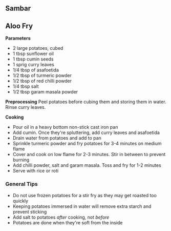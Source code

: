 ## Sambar



## Aloo Fry
__Parameters__
- 2 large potatoes, cubed
- 1 tbsp sunflower oil
- 1 tbsp cumin seeds
- 1 sprig curry leaves
- 1/4 tbsp of asafoetida
- 1/2 tbsp of turmeric powder
- 1/2 tbsp of red chilli powder
- 1/4 tbsp salt
- 1/2 tbsp garam masala powder

__Preprocessing__
Peel potatoes before cubing them and storing them in water. Rinse curry leaves.

__Cooking__
- Pour oil in a heavy bottom non-stick cast iron pan
- Add cumin. Once they're spluttering, add curry leaves and asafoetida
- Drain water from potatoes and add to pan
- Sprinkle turmeric powder and fry potatoes for 3-4 minutes on medium flame
- Cover and cook on low flame for 2-3 minutes. Stir in between to prevent burning
- Add chilli powder, salt and garam masala. Toss and fry for 1-2 minutes
- Serve with rice or roti

### General Tips
- Do not use frozen potatoes for a stir fry as they may get roasted too quickly
- Keeping potatoes immersed in water will remove extra starch and prevent sticking
- Add salt to potatoes _after_ cooking, not _before_
- Potatoes are done when they're soft from the inside  